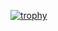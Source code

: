 
[![trophy](https://github-profile-trophy.vercel.app/?username=PedroG-8&theme=onedark&title=Followers&title=Commit&title=Repositories)](https://github.com/ryo-ma/github-profile-trophy)
